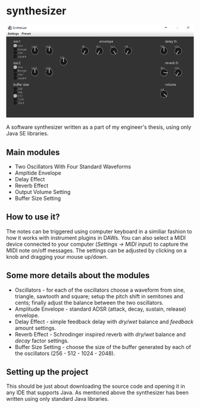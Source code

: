 # synthesizer

<img src="https://raw.githubusercontent.com/marekbobrowski/synthesizer/master/doc/gui.png">

A software synthesizer written as a part of my engineer's thesis, using only Java SE libraries.

## Main modules
* Two Oscillators With Four Standard Waveforms
* Ampltide Envelope
* Delay Effect
* Reverb Effect
* Output Volume Setting
* Buffer Size Setting

## How to use it?
The notes can be triggered using computer keyboard in a similiar fashion to how it works with instrument plugins in DAWs.
You can also select a MIDI device connected to your computer (*Settings -> MIDI input*) to capture the MIDI note on/off messages.
The settings can be adjusted by clicking on a knob and dragging your mouse up/down.

## Some more details about the modules
* Oscillators - for each of the oscillators choose a waveform from sine, triangle, sawtooth and square; setup the pitch shift in semitones and cents; finally adjust the balance between the two oscillators.
* Amplitude Envelope - standard ADSR (attack, decay, sustain, release) envelope.
* Delay Effect - simple feedback delay with *dry/wet* balance and *feedback* amount settings.
* Reverb Effect - Schrodinger inspired reverb with *dry/wet* balance and *decay* factor settings.
* Buffer Size Setting - choose the size of the buffer generated by each of the oscillators (256 - 512 - 1024 - 2048).

## Setting up the project
This should be just about downloading the source code and opening it in any IDE that supports Java. As mentioned above the synthesizer has been written using only standard Java libraries.
